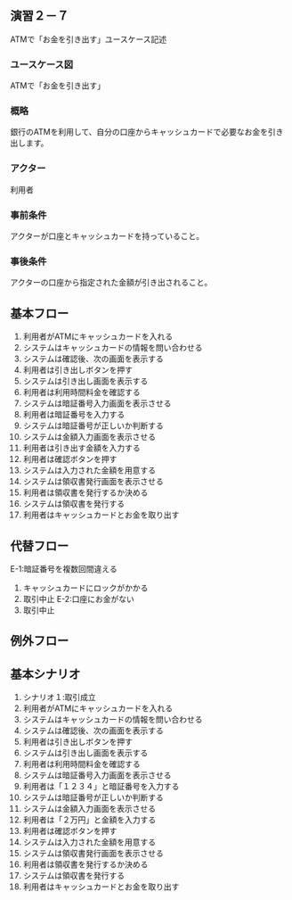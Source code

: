 ## 演習２－７
ATMで「お金を引き出す」ユースケース記述

### ユースケース図
ATMで「お金を引き出す」

### 概略
銀行のATMを利用して、自分の口座からキャッシュカードで必要なお金を引き出します。

### アクター
利用者

### 事前条件
アクターが口座とキャッシュカードを持っていること。

### 事後条件
アクターの口座から指定された金額が引き出されること。

## 基本フロー
1. 利用者がATMにキャッシュカードを入れる
2. システムはキャッシュカードの情報を問い合わせる
3. システムは確認後、次の画面を表示する
4. 利用者は引き出しボタンを押す
5. システムは引き出し画面を表示する
6. 利用者は利用時間料金を確認する
7. システムは暗証番号入力画面を表示させる
8. 利用者は暗証番号を入力する
9. システムは暗証番号が正しいか判断する
10. システムは金額入力画面を表示させる
11. 利用者は引き出す金額を入力する
12. 利用者は確認ボタンを押す
13. システムは入力された金額を用意する
14. システムは領収書発行画面を表示させる
15. 利用者は領収書を発行するか決める
16. システムは領収書を発行する
17. 利用者はキャッシュカードとお金を取り出す

## 代替フロー
E-1:暗証番号を複数回間違える
1. キャッシュカードにロックがかかる
2. 取引中止
E-2:口座にお金がない
1. 取引中止

## 例外フロー

## 基本シナリオ
1. シナリオ１:取引成立
2. 利用者がATMにキャッシュカードを入れる
3. システムはキャッシュカードの情報を問い合わせる
4. システムは確認後、次の画面を表示する
5. 利用者は引き出しボタンを押す
6. システムは引き出し画面を表示する
7. 利用者は利用時間料金を確認する
8. システムは暗証番号入力画面を表示させる
9. 利用者は「１２３４」と暗証番号を入力する
10. システムは暗証番号が正しいか判断する
11. システムは金額入力画面を表示させる
12. 利用者は「２万円」と金額を入力する
13. 利用者は確認ボタンを押す
14. システムは入力された金額を用意する
15. システムは領収書発行画面を表示させる
16. 利用者は領収書を発行するか決める
17. システムは領収書を発行する
18. 利用者はキャッシュカードとお金を取り出す
